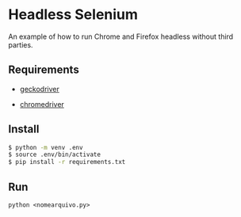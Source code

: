 # Headless Selenium
An example of how to run Chrome and Firefox headless without third parties.

## Requirements

* [geckodriver](https://github.com/mozilla/geckodriver/releases)

* [chromedriver](https://sites.google.com/a/chromium.org/chromedriver/downloads)

## Install

```bash
$ python -m venv .env
$ source .env/bin/activate
$ pip install -r requirements.txt
```

## Run

`python <nomearquivo.py>`
